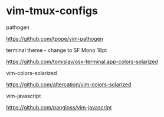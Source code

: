 # vim-tmux-configs

pathogen

https://github.com/tpope/vim-pathogen

terminal theme - change to SF Mono 18pt

https://github.com/tomislav/osx-terminal.app-colors-solarized

vim-colors-solarized

https://github.com/altercation/vim-colors-solarized

vim-javascript

https://github.com/pangloss/vim-javascript
